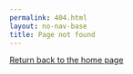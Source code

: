 ```yaml
---
permalink: 404.html
layout: no-nav-base
title: Page not found
---
```

<zui-error-page error="404" header="Page not found" subheader="The page may no longer exist or you may not have permission to view it">
  <a href="/">Return back to the home page</a>
</zui-error-page>